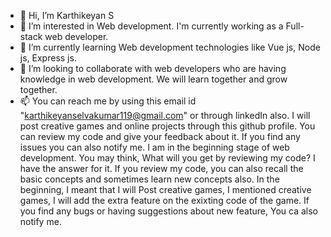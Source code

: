 - 👋 Hi, I’m Karthikeyan S
- 👀 I’m interested in Web development. I'm currently working as a Full-stack web developer.
- 🌱 I’m currently learning Web development technologies like Vue js, Node js, Express js.
- 💞️ I’m looking to collaborate with web developers who are having knowledge in web development. We will learn together and grow together.
- 📫 You can reach me by using this email id "karthikeyanselvakumar119@gmail.com" or through linkedIn also.
I will post creative games and online projects through this github profile. You can review my code and give your feedback about it.
If you find any issues you can also notify me. I am in the beginning stage of web development. You may think,
What will you get by reviewing my code? I have the answer for it.
If you review my code, you can also recall the basic concepts and sometimes learn new concepts also. In the beginning, I meant that I will
Post creative games, I mentioned creative games, I will add the extra feature on the exixting code of the game. If you find any bugs or 
having suggestions about new feature, You ca also notify me.



<!---
Karthikeyanuvrd/Karthikeyanuvrd is a ✨ special ✨ repository because its `README.md` (this file) appears on your GitHub profile.
You can click the Preview link to take a look at your changes.
--->
